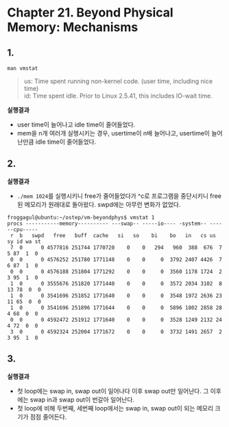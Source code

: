 # Chapter 21. Beyond Physical Memory: Mechanisms
## 1.
`man vmstat`
> us: Time spent running non-kernel code.  (user time, including nice time)  
> id: Time spent idle.  Prior to Linux 2.5.41, this includes IO-wait time.

**실행결과**
* user time이 늘어나고 idle time이 줄어들었다.
* mem을 n개 여러개 실행시키는 경우, usertime이 n배 늘어나고, usertime이 늘어난만큼 idle time이 줄어들었다.

## 2.
**실행결과**
* `./mem 1024`를 실행시키니 free가 줄어들었다가 ^c로 프로그램을 중단시키니 free된 메모리가 원래대로 돌아왔다. swpd에는 아무런 변화가 없었다.
```
froggagul@ubuntu:~/ostep/vm-beyondphys$ vmstat 1
procs -----------memory---------- ---swap-- -----io---- -system-- ------cpu-----
 r  b   swpd   free   buff  cache   si   so    bi    bo   in   cs us sy id wa st
 7  0      0 4577816 251744 1770720    0    0   294   960  388  676  7  5 87  1  0
 0  0      0 4576252 251780 1771148    0    0     0  3792 2407 4426  7  6 87  1  0
 0  0      0 4576188 251804 1771292    0    0     0  3560 1178 1724  2  3 95  1  0
 1  0      0 3555676 251820 1771440    0    0     0  3572 2034 3102  8 13 78  0  0
 1  0      0 3541696 251852 1771640    0    0     0  3548 1972 2636 23 11 65  0  0
 1  0      0 3541696 251896 1771644    0    0     0  5896 1802 2858 28  4 68  0  0
 0  0      0 4592472 251912 1771640    0    0     0  3528 1249 2132 24  4 72  0  0
 3  0      0 4592324 252004 1771672    0    0     0  3732 1491 2657  2  3 95  1  0

```

## 3.
**실행결과**
* 첫 loop에는 swap in, swap out이 일어나다 이후 swap out만 일어난다. 그 이후에는 swap in과 swap out이 번갈아 일어난다.
* 첫 loop에 비해 두번째, 세번째 loop에서는 swap in, swap out이 되는 메모리 크기가 점점 줄어든다.